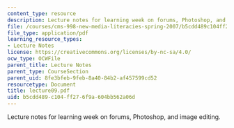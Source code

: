 ```yaml
---
content_type: resource
description: Lecture notes for learning week on forums, Photoshop, and image editing.
file: /courses/cms-998-new-media-literacies-spring-2007/b5cdd489c104ff276f9a604bb562a06d_lecture09.pdf
file_type: application/pdf
learning_resource_types:
- Lecture Notes
license: https://creativecommons.org/licenses/by-nc-sa/4.0/
ocw_type: OCWFile
parent_title: Lecture Notes
parent_type: CourseSection
parent_uid: 8fe3bfeb-9feb-8a40-84b2-af457599cd52
resourcetype: Document
title: lecture09.pdf
uid: b5cdd489-c104-ff27-6f9a-604bb562a06d
---
```

Lecture notes for learning week on forums, Photoshop, and image editing.